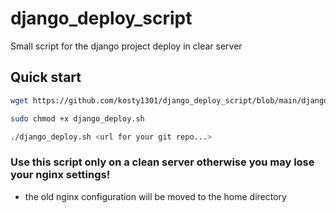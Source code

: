 # django_deploy_script
Small script for the django project deploy in clear server

## Quick start
```sh
wget https://github.com/kosty1301/django_deploy_script/blob/main/django_deploy.sh
```
```sh
sudo chmod +x django_deploy.sh
```
```sh
./django_deploy.sh <url for your git repo...>
```
### Use this script only on a clean server otherwise you may lose your nginx settings!
* the old nginx configuration will be moved to the home directory
